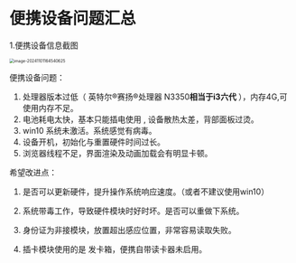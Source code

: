 # 便携设备问题汇总

1.便携设备信息截图

<img src="https://s2.loli.net/2024/11/01/lnDo4ITSkhH2evQ.png" alt="image-20241101164540625" style="zoom:50%;" />



便携设备问题：

1. 处理器版本过低（ 英特尔®赛扬®处理器 N3350**相当于i3六代** ），内存4G,可使用内存不足。
2. 电池耗电太快，基本只能插电使用 ,  设备散热太差，背部面板过烫。
3. win10 系统未激活。系统感觉有病毒。
4. 设备开机，初始化与重置硬件时间过长。
5. 浏览器线程不足，界面渲染及动画加载会有明显卡顿。

 

 希望改进点：

 1. 是否可以更新硬件，提升操作系统响应速度。（或者不建议使用win10）

 2. 系统带毒工作，导致硬件模块时好时坏。是否可以重做下系统。

 3. 身份证为非接模块，放置超出感应位置，非常容易读取失败。

 4. 插卡模块使用的是 发卡箱，便携自带读卡器未启用。

    